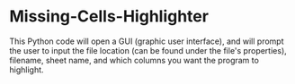 # Missing-Cells-Highlighter
This Python code will open a GUI (graphic user interface), and will prompt the user to input the file location (can be found under the file's properties), filename, sheet name, and which columns you want the program to highlight.
